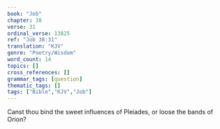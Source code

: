 ```yaml
---
book: "Job"
chapter: 38
verse: 31
ordinal_verse: 13825
ref: "Job 38:31"
translation: "KJV"
genre: "Poetry/Wisdom"
word_count: 14
topics: []
cross_references: []
grammar_tags: [question]
thematic_tags: []
tags: ["Bible","KJV","Job"]
---
```

Canst thou bind the sweet influences of Pleiades, or loose the bands of Orion?
